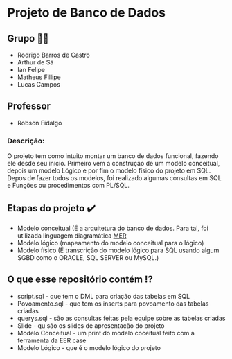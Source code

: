 # Projeto de Banco de Dados

<h2>Grupo 👨‍💻 </h2>

* Rodrigo Barros de Castro
* Arthur de Sá
* Ian Felipe
* Matheus Fillipe
* Lucas Campos

<h2>Professor</h2>

* Robson Fidalgo


<h3>Descrição:</h3> O projeto tem como intuito montar um banco de dados funcional, fazendo ele desde seu início. Primeiro vem a construção de um modelo conceitual, depois um modelo Lógico e por fim o modelo físico do projeto em SQL. Depos de fazer todos os modelos, foi realizado algumas consultas em SQL e Funções ou procedimentos com PL/SQL. 

<h2>Etapas do projeto ✔️ </h2>

* Modelo conceitual (É a arquitetura do banco de dados. Para tal, foi utilizada linguagem diagramática <a href='https://www.alura.com.br/artigos/mer-e-der-funcoes'>MER</a>
* Modelo lógico (mapeamento do modelo conceitual para o lógico)
* Modelo físico (É transcrição do modelo lógico para SQL usando algum SGBD como o ORACLE, SQL SERVER ou MySQL.)

<h2>O que esse repositório contém ⁉️</h2>

* script.sql - que tem o DML para criação das tabelas em SQL
* Povoamento.sql - que tem os inserts para povoamento das tabelas criadas
* querys.sql - são as consultas feitas pela equipe sobre as tabelas criadas
* Slide - qu são os slides de apresentação do projeto
* Modelo Conceitual - um print do modelo coceitual feito com a ferramenta da EER case
* Modelo Lógico - que é o modelo lógico do projeto
